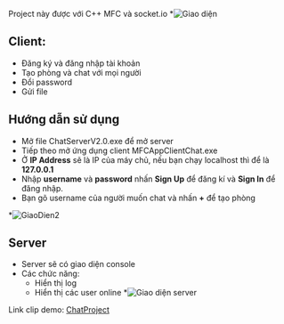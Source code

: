 ﻿ Project này được với C++ MFC và socket.io
*![Giao diện](https://lh3.googleusercontent.com/buh99eHAXXoupxMDgjplYv6B69ImpvnXcbVxMWlZn5G6WxD2kJUps6ddylChdxXD7cZcZWKte6RJ "interface")

## Client:
*	Đăng ký và đăng nhập tài khoản
*	Tạo phòng và chat với mọi người
*	Đổi password
*	Gửi file
## Hướng dẫn sử dụng
*	Mở file ChatServerV2.0.exe để mở server
*	Tiếp theo mở ứng dụng client MFCAppClientChat.exe
*	Ở **IP Address** sẽ là IP của máy chủ, nếu bạn chạy localhost thì để là **127.0.0.1**
*	Nhập **username** và **password** nhấn **Sign Up** để đăng kí và **Sign In** để đăng nhập.
*	Bạn gõ username của người muốn chat và nhấn **+** để tạo phòng

*![](https://lh3.googleusercontent.com/HzzoMrI8cLomU2Vqufo8RWNynaMhXcJRwUIPRMbdHlH1lFUtf_hQFpVo4cUdLm4lvL01dv2WZfAw "GiaoDien2")
## Server
* Server sẽ có giao diện console
* Các chức năng:
	* Hiển thị log
	* Hiển thị các user online
*![Giao diện server](https://lh3.googleusercontent.com/4icugbnmZLBzIjR4jn_5WhhG0k9l9rkTSSoub6U4IiGjKD27Z_ZBZEnIV2WYGr7j9xS7-v_yrc_b "Giaodien3")

Link clip demo: [ChatProject](https://drive.google.com/file/d/1RcwiD2tCwU3jsD9bNLkWqHgkaVuzVmPs/view?fbclid=IwAR0IgaaN62bnbmuVE-zL0ypq6pZ5qkFWdjIjLTgMlamdrZuQ2sMESzh_zzw)

